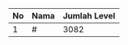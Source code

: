 | No | Nama            | Jumlah Level |
|----|-----------------|--------------|
| 1  | #    |    3082        |
